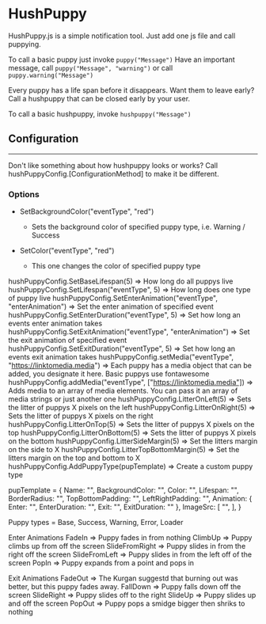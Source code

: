 # HushPuppy

HushPuppy.js is a simple notification tool. Just add one js file and call puppying. 

To call a basic puppy just invoke `puppy("Message")`
Have an important message, call `puppy("Message", "warning")`
or
call `puppy.warning("Message")`

Every puppy has a life span before it disappears. Want them to leave early? Call a hushpuppy that can be closed early by your user.

To call a basic hushpuppy, invoke `hushpuppy("Message")`


## Configuration 
<hr>
Don't like something about how hushpuppy looks or works?
Call hushPuppyConfig.[ConfigurationMethod] to make it be different. 

### Options

- SetBackgroundColor("eventType", "red") 
    - Sets the background color of specified puppy type, i.e. Warning / Success

- SetColor("eventType", "red")
    - This one changes the color of specified puppy type
    
hushPuppyConfig.SetBaseLifespan(5) => How long do all puppys live
hushPuppyConfig.SetLifespan("eventType", 5) => How long does one type of puppy live
hushPuppyConfig.SetEnterAnimation("eventType", "enterAnimation") => Set the enter animation of specified event
hushPuppyConfig.SetEnterDuration("eventType", 5) => Set how long an events enter animation takes 
hushPuppyConfig.SetExitAnimation("eventType", "enterAnimation") => Set the exit animation of specified event
hushPuppyConfig.SetExitDuration("eventType", 5) => Set how long an events exit animation takes 
hushPuppyConfig.setMedia("eventType", "https://linktomedia.media") => Each puppy has a media object that can be added, you designate it here. Basic puppys use fontawesome
hushPuppyConfig.addMedia("eventType", ["https://linktomedia.media"]) => Adds media to an array of media elements. You can pass it an array of media strings or just another one
hushPuppyConfig.LitterOnLeft(5) => Sets the litter of puppys X pixels on the left
hushPuppyConfig.LitterOnRight(5) => Sets the litter of puppys X pixels on the right
hushPuppyConfig.LitterOnTop(5) => Sets the litter of puppys X pixels on the top
hushPuppyConfig.LitterOnBottom(5) => Sets the litter of puppys X pixels on the bottom
hushPuppyConfig.LitterSideMargin(5) => Set the litters margin on the side to X
hushPuppyConfig.LitterTopBottomMargin(5) => Set the litters margin on the top and bottom to X
hushPuppyConfig.AddPuppyType(pupTemplate) => Create a custom puppy type

pupTemplate = {
            Name: "",
            BackgroundColor: "",
            Color: "",
            Lifespan: "",
            BorderRadius: "",
            TopBottomPadding: "",
            LeftRightPadding: "",
            Animation: {
                Enter: "",
                EnterDuration: "",
                Exit: "",
                ExitDuration: ""
            },
            ImageSrc: [
                "",
            ],
        }
         
  Puppy types = 
    Base,
    Success,
    Warning,
    Error,
    Loader
    
Enter Animations 
    FadeIn => Puppy fades in from nothing
    ClimbUp => Puppy climbs up from off the screen
    SlideFromRight => Puppy slides in from the right off the screen
    SlideFromLeft => Puppy slides in from the left off of the screen
    PopIn => Puppy expands from a point and pops in
    
Exit Animations
    FadeOut => The Kurgan suggestd that burning out was better, but this puppy fades away.
    FallDown => Puppy falls down off the screen
    SlideRight => Puppy slides off to the right
    SlideUp => Puppy slides up and off the screen
    PopOut => Puppy pops a smidge bigger then shriks to nothing
